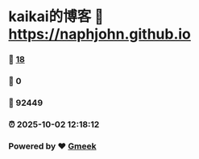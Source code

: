 # kaikai的博客 :link: https://naphjohn.github.io 
### :page_facing_up: [18](https://naphjohn.github.io/tag.html) 
### :speech_balloon: 0 
### :hibiscus: 92449 
### :alarm_clock: 2025-10-02 12:18:12 
### Powered by :heart: [Gmeek](https://github.com/Meekdai/Gmeek)
